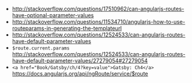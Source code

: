  - http://stackoverflow.com/questions/17510962/can-angularjs-routes-have-optional-parameter-values
 - http://stackoverflow.com/questions/11534710/angularjs-how-to-use-routeparams-in-generating-the-templateurl
 - http://stackoverflow.com/questions/12524533/can-angularjs-routes-have-default-parameter-values
 - `$route.current.params` http://stackoverflow.com/questions/12524533/can-angularjs-routes-have-default-parameter-values/27279054#27279054
 - `<a href="Book/Gatsby/ch/4?key=value">Gatsby: Ch4</a>` https://docs.angularjs.org/api/ngRoute/service/$route
